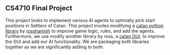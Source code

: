 ## CS4710 Final Project

This project looks to implement various AI agents to optimally pick start positions in Settlers of Catan. This project involes modifying a [catan python library](https://github.com/rosshamish/catan-py) by [rosshamish](https://github.com/rosshamish) to improve game logic, rules, and add the agents. Furthermore, we use modify another library by ross, a [catan GUI](https://github.com/rosshamish/catan-spectator), to improve the GUI and add our AI functionality. We are packaging both libraries together as we are significantly adding to both.
